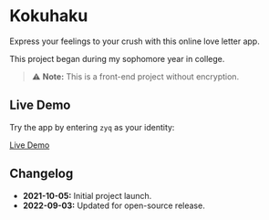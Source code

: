 # Kokuhaku

Express your feelings to your crush with this online love letter app.

This project began during my sophomore year in college.

> :warning: **Note:** This is a front-end project without encryption.

## Live Demo

Try the app by entering `zyq` as your identity:

[Live Demo](https://ned-kokuhaku.netlify.app/)

## Changelog

- **2021-10-05:** Initial project launch.
- **2022-09-03:** Updated for open-source release.